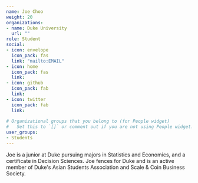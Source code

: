 ```yaml
---
name: Joe Choo
weight: 20
organizations:
- name: Duke University
  url: ""
role: Student
social:
- icon: envelope
  icon_pack: fas
  link: "mailto:EMAIL"
- icon: home
  icon_pack: fas
  link: 
- icon: github
  icon_pack: fab
  link: 
- icon: twitter
  icon_pack: fab
  link: 
  
# Organizational groups that you belong to (for People widget)
#   Set this to `[]` or comment out if you are not using People widget.  
user_groups:
- Students
---
```


Joe is a junior at Duke pursuing majors in Statistics and Economics, and a certificate in Decision Sciences. Joe fences for Duke and is an active member of Duke's Asian Students Association and Scale & Coin Business Society. 